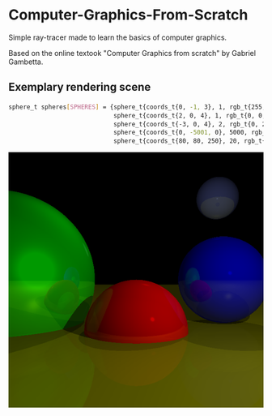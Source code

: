 # Computer-Graphics-From-Scratch
Simple ray-tracer made to learn the basics of computer graphics.

Based on the online textook "Computer Graphics from scratch" by Gabriel Gambetta.

## Exemplary rendering scene
```bash
sphere_t spheres[SPHERES] = {sphere_t{coords_t{0, -1, 3}, 1, rgb_t{255, 0, 0}, 500, 0.2},
                             sphere_t{coords_t{2, 0, 4}, 1, rgb_t{0, 0, 255}, 500, 0.3},
                             sphere_t{coords_t{-3, 0, 4}, 2, rgb_t{0, 255, 0}, 10, 0.4},
                             sphere_t{coords_t{0, -5001, 0}, 5000, rgb_t{70, 70, 70}, 50, 0.1},
                             sphere_t{coords_t{80, 80, 250}, 20, rgb_t{80, 89, 150}, 700, 0.4}};
```
![alt text](result_image.bmp)
